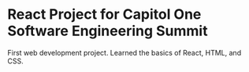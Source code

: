 # React Project for Capitol One Software Engineering Summit
First web development project. Learned the basics of React, HTML, and CSS.
